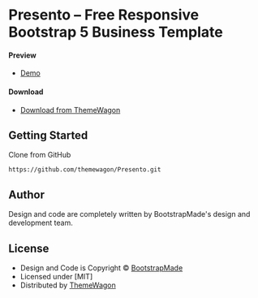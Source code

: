 # Presento – Free Responsive Bootstrap 5 Business Template

#### Preview

 - [Demo](https://themewagon.github.io/Presento/)

#### Download
 - [Download from ThemeWagon](https://themewagon.com/themes/presento/)
 
 
## Getting Started

Clone from GitHub 
```
https://github.com/themewagon/Presento.git
```

## Author

Design and code are completely written by BootstrapMade's design and development team.  


## License

 - Design and Code is Copyright &copy; [BootstrapMade](https://bootstrapmade.com/)
 - Licensed under [MIT]
 - Distributed by [ThemeWagon](https://themewagon.com)


